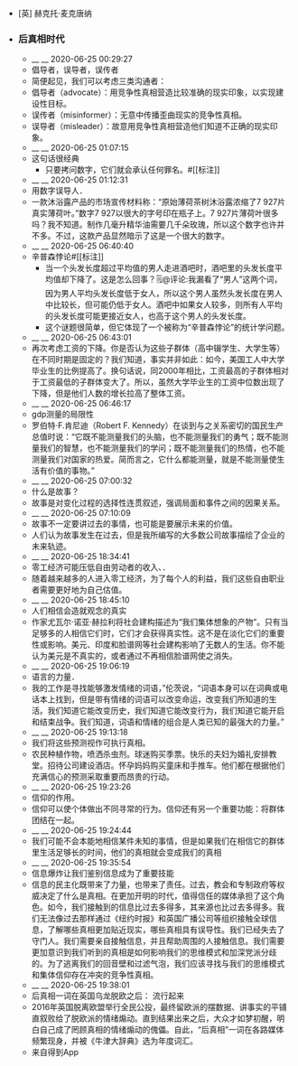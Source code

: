 - [英] 赫克托·麦克唐纳
- ### 后真相时代
    - __ __ 2020-06-25 00:29:27
    - 倡导者，误导者，误传者
    - 简便起见，我们可以考虑三类沟通者：
    - 倡导者（advocate）：用竞争性真相营造比较准确的现实印象，以实现建设性目标。
    - 误传者（misinformer）：无意中传播歪曲现实的竞争性真相。
    - 误导者（misleader）：故意用竞争性真相营造他们知道不正确的现实印象。
    - __ __ 2020-06-25 01:07:15
    - 这句话很经典
        - 只要拷问数字，它们就会承认任何罪名。#[[标注]]
    - __ __ 2020-06-25 01:12:31
    - 用数字误导人．
    - 一款沐浴露产品的市场宣传材料称：“原始薄荷茶树沐浴露浓缩了7 927片真实薄荷叶。”数字7 927以很大的字号印在瓶子上。7 927片薄荷叶很多吗？我不知道。制作几毫升精华油需要几千朵玫瑰，所以这个数字也许并不多。不过，这款产品显然暗示了这是一个很大的数字。
    - __ __ 2020-06-25 06:40:40
    - 辛普森悖论#[[标注]]
        - 当一个头发长度超过平均值的男人走进酒吧时，酒吧里的头发长度平均值却下降了。这是怎么回事？🗒@评论:我漏看了“男人”这两个词，因为男人平均头发长度低于女人，所以这个男人虽然头发长度在男人中比较长，但可能仍低于女人。酒吧中如果女人较多，则所有人平均的头发长度可能更接近女人，也高于这个男人的头发长度。
        - 这个谜题很简单，但它体现了一个被称为“辛普森悖论”的统计学问题。
    - __ __ 2020-06-25 06:43:01
    - 再次考虑工资的下降。你是否认为这些子群体（高中辍学生、大学生等）在不同时期是固定的？我们知道，事实并非如此：如今，美国工人中大学毕业生的比例提高了。换句话说，同2000年相比，工资最高的子群体相对于工资最低的子群体变大了。所以，虽然大学毕业生的工资中位数出现了下降，但是他们人数的增长拉高了整体工资。
    - __ __ 2020-06-25 06:46:17
    - gdp测量的局限性
    - 罗伯特·F.肯尼迪（Robert F. Kennedy）在谈到与之关系密切的国民生产总值时说：“它既不能测量我们的头脑，也不能测量我们的勇气；既不能测量我们的智慧，也不能测量我们的学问；既不能测量我们的热情，也不能测量我们对国家的热爱。简而言之，它什么都能测量，就是不能测量使生活有价值的事物。”
    - __ __ 2020-06-25 07:00:32
    - 什么是故事？
    - 故事是对变化过程的选择性连贯叙述，强调局面和事件之间的因果关系。
    - __ __ 2020-06-25 07:10:09
    - 故事不一定要讲过去的事情，也可能是要展示未来的价值。
    - 人们认为故事发生在过去，但是我所编写的大多数公司故事描绘了企业的未来轨迹。
    - __ __ 2020-06-25 18:34:41
    - 零工经济可能压低自由劳动者的收入、．
    - 随着越来越多的人进入零工经济，为了每个人的利益，我们这些自由职业者需要更好地为自己估值。
    - __ __ 2020-06-25 18:45:10
    - 人们相信会造就观念的真实
    - 作家尤瓦尔·诺亚·赫拉利将社会建构描述为“我们集体想象的产物”。只有当足够多的人相信它们时，它们才会获得真实性。这不是在淡化它们的重要性或影响。美元、印度和脸谱网等社会建构影响了无数人的生活。你不能认为美元是不真实的，或者通过不再相信脸谱网使之消失。
    - __ __ 2020-06-25 19:06:19
    - 语言的力量．
    - 我的工作是寻找能够激发情绪的词语，”伦茨说，“词语本身可以在词典或电话本上找到，但是带有情绪的词语可以改变命运，改变我们所知道的生活。我们知道它能改变历史，我们知道它能改变行为，我们知道它能开启和结束战争。我们知道，词语和情绪的组合是人类已知的最强大的力量。”
    - __ __ 2020-06-25 19:13:18
    - 我们将这些预测视作可执行真相。
    - 农民种植作物，喷洒杀虫剂。球迷购买季票。快乐的夫妇为婚礼安排教堂。招待公司建设酒店。怀孕妈妈购买童床和手推车。他们都在根据他们充满信心的预测采取重要而昂贵的行动。
    - __ __ 2020-06-25 19:23:26
    - 信仰的作用。
    - 信仰可以使个体做出不同寻常的行为。信仰还有另一个重要功能：将群体团结在一起。
    - __ __ 2020-06-25 19:24:44
    - 我们可能不会本能地相信某件未知的事情，但是如果我们在相信它的群体里生活足够长的时间，他们的真相就会变成我们的真相
    - __ __ 2020-06-25 19:35:54
    - 信息爆炸让我们鉴别信息成为了重要技能
    - 信息的民主化既带来了力量，也带来了责任。过去，教会和专制政府等权威决定了什么是真相。在更加开明的时代，值得信任的媒体承担了这个角色。如今，我们接触到的信息比过去多得多，其来源也比过去多得多。我们无法像过去那样通过《纽约时报》和英国广播公司等组织接触全球信息，了解哪些真相更加贴近现实，哪些真相具有误导性。我们已经失去了守门人。我们需要亲自接触信息，并且帮助周围的人接触信息。我们需要更加意识到我们听到的真相是如何影响我们的思维模式和加深党派分歧的。为了逃离我们的回音壁和过滤气泡，我们应该寻找与我们的思维模式和集体信仰存在冲突的竞争性真相。
    - __ __ 2020-06-25 19:38:01
    - 后真相一词在英国乌龙脱欧之后： 流行起来
    - 2016年英国脱离欧盟举行全民公投，最终留欧派的摆数据、讲事实的平铺直叙败给了脱欧派的情绪煽动。直到结果出来之后，大众才如梦初醒，明白自己成了罔顾真相的情绪煽动的傀儡。自此，“后真相”一词在各路媒体频繁现身，并被《牛津大辞典》选为年度词汇。
    - 来自得到App

